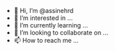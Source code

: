 - 👋 Hi, I’m @assinehrd
- 👀 I’m interested in ...
- 🌱 I’m currently learning ...
- 💞️ I’m looking to collaborate on ...
- 📫 How to reach me ...

<!---
assinehrd/assinehrd is a ✨ special ✨ repository because its `README.md` (this file) appears on your GitHub profile.
You can click the Preview link to take a look at your changes.
--->
